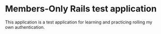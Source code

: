 # Members-Only Rails test application

This application is a test application for learning and practicing rolling my own authentication.
